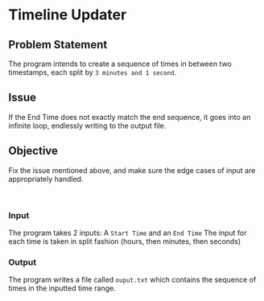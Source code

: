 # Timeline Updater

## Problem Statement
The program intends to create a sequence of times in between two timestamps, each split by `3 minutes and 1 second`.

## Issue
If the End Time does not exactly match the end sequence, it goes into an infinite loop, endlessly writing to the output file.

## Objective
Fix the issue mentioned above, and make sure the edge cases of input are appropriately handled.

<br>

### Input
The program takes 2 inputs: A `Start Time` and an `End Time`
The input for each time is taken in split fashion (hours, then minutes, then seconds)

### Output
The program writes a file called `ouput.txt` which contains the sequence of times in the inputted time range.